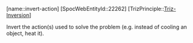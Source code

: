 ﻿---
type: TrizPrincipleSub
aliases:
- invert-action
license: CC BY-SA 4.0
copyright: https://github.com/SpocWeb
IsDeleted: false
IsReadOnly: false
Confidential: public
tags: 
- Triz/Principle/Sub
---
[name::invert-action]
[SpocWebEntityId::22262]
[TrizPrinciple::[Triz-Inversion](tech/Triz/Principle/Triz-Inversion.md)]

Invert the action(s) used to solve the problem (e.g. instead of cooling an object, heat it).
